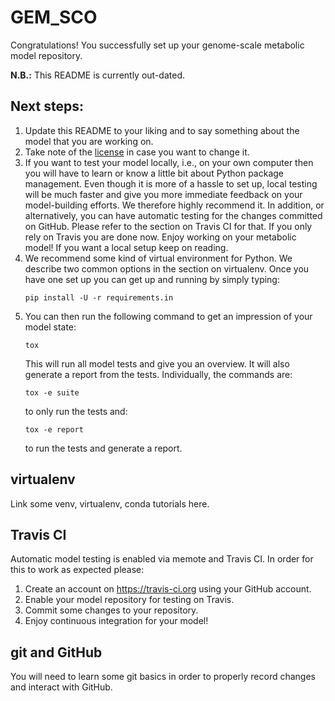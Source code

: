 # GEM_SCO

Congratulations! You successfully set up your genome-scale metabolic model
repository.

**N.B.:** This README is currently out-dated.

## Next steps:

1. Update this README to your liking and to say something about the model that
   you are working on.
2. Take note of the [license](LICENSE) in case you want to change it.
3. If you want to test your model locally, i.e., on your own computer then you
   will have to learn or know a little bit about Python package management. Even
   though it is more of a hassle to set up, local testing will be much faster
   and give you more immediate feedback on your model-building efforts. We
   therefore highly recommend it. In addition, or alternatively, you can have
   automatic testing for the changes committed on GitHub. Please refer to the
   section on Travis CI for that. If you only rely on Travis you are done now.
   Enjoy working on your metabolic model! If you want a local setup keep on
   reading.
4. We recommend some kind of virtual environment for Python. We describe two
   common options in the section on virtualenv. Once you have one set up you can
   get up and running by simply typing:
   ```
   pip install -U -r requirements.in
   ```
5. You can then run the following command to get an impression of your model
   state:
   ```
   tox
   ```
   This will run all model tests and give you an overview. It will also generate
   a report from the tests. Individually, the commands are:
   ```
   tox -e suite
   ```
   to only run the tests and:
   ```
   tox -e report
   ```
   to run the tests and generate a report.

## virtualenv

Link some venv, virtualenv, conda tutorials here.

## Travis CI

Automatic model testing is enabled via memote and Travis CI. In order for this
to work as expected please:

1. Create an account on https://travis-ci.org using your GitHub account.
2. Enable your model repository for testing on Travis.
3. Commit some changes to your repository.
3. Enjoy continuous integration for your model!

## git and GitHub

You will need to learn some git basics in order to properly record changes and
interact with GitHub.
